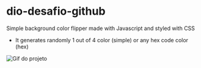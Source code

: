 # dio-desafio-github
Simple background color flipper made with Javascript and styled with CSS  
 - It generates randomly 1 out of 4 color (simple) or any hex code color (hex)

![Gif do projeto](https://github.com/willjoje/dio-desafio-github/blob/75d92b6fa471cf5e8b84ab0b26fb1cd893329944/assets/color%20flipper.gif)
